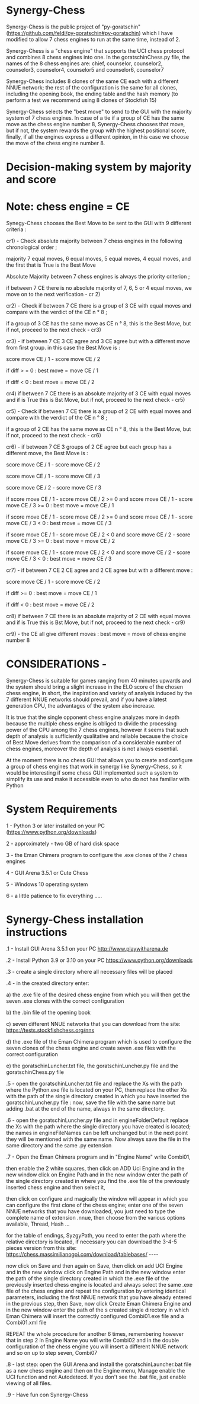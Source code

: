 # Synergy-Chess

Synergy-Chess is the public project of "py-goratschin" (https://github.com/feldi/py-goratschin#py-goratschin) which I have modified to allow 7 chess engines to run at the same time, instead of 2.

Synergy-Chess is a "chess engine" that supports the UCI chess protocol and combines 8 chess engines into one. In the goratschinChess.py file, the names of the 8 chess engines are: chief, counselor, counselor2, counselor3, counselor4, counselor5 and counselor6, counselor7

Synergy-Chess includes 8 clones of the same CE each with a different NNUE network; the rest of the configuration is the same for all clones, including the opening book, the ending table and the hash memory (to perform a test we recommend using 8 clones of Stockfish 15)

Synergy-Chess selects the "best move" to send to the GUI with the majority system of 7 chess engines. In case of a tie if a group of CE has the same move as the chess engine number 8, Synergy-Chess chooses that move, but if not, the system rewards the group with the highest positional score, finally, if all the engines express a different opinion, in this case we choose the move of the chess engine number 8.


# Decision-making system by majority and score #

# Note: chess engine = CE

Synegy-Chess chooses the Best Move to be sent to the GUI with 9 different criteria :

cr1) - Check absolute majority between 7 chess engines in the following chronological order ; 

majority 7 equal moves, 6 equal moves, 5 equal moves, 4 equal moves, and the first that is True is the Best Move

Absolute Majority between 7 chess engines is always the priority criterion ;

if between 7 CE there is no absolute majority of 7, 6, 5 or 4 equal moves, we move on to the next verification - cr 2)


cr2) - Check if between 7 CE there is a group of 3 CE with equal moves and compare with the verdict of the CE n ° 8 ;

if a group of 3 CE has the same move as CE n ° 8, this is the Best Move, but if not, proceed to the next check - cr3)


cr3) - if between 7 CE 3 CE agree and 3 CE agree but with a different move from first group. in this case the Best Move is :

score move CE / 1 - score move CE / 2 

if diff > = 0 : best move = move CE / 1 

if diff < 0 : best move = move CE / 2


cr4) if between 7 CE there is an absolute majority of 3 CE with equal moves and if is True this is Bst Move, but if not, proceed to the next check - cr5)


cr5) - Check if between 7 CE there is a group of 2 CE with equal moves and compare with the verdict of the CE n ° 8 ;

if a group of 2 CE has the same move as CE n ° 8, this is the Best Move, but if not, proceed to the next check - cr6)


cr6) - if between 7 CE 3 groups of 2 CE agree but each group has a different move, the Best Move is :

score move CE / 1 - score move CE / 2

score move CE / 1 - score move CE / 3

score move CE / 2 - score move CE / 3

if score move CE / 1 - score move CE / 2 >= 0 and score move CE / 1 - score move CE / 3 >= 0 : best move = move CE / 1

if score move CE / 1 - score move CE / 2 >= 0 and score move CE / 1 - score move CE / 3 < 0 : best move = move CE / 3

if score move CE / 1 - score move CE / 2 < 0 and score move CE / 2 - score move CE / 3 >= 0 : best move = move CE / 2

if score move CE / 1 - score move CE / 2 < 0 and score move CE / 2 - score move CE / 3 < 0 : best move = move CE / 3



cr7) -  if between 7 CE 2 CE agree and 2 CE agree but with a different move :

score move CE / 1 - score move CE / 2

if diff >= 0 : best move = move CE / 1

if diff < 0 : best move = move CE / 2


cr8)  if between 7 CE there is an absolute majority of 2 CE with equal moves and if is True this is Bst Move, but if not, proceed to the next check - cr9)


cr9) -  the CE all give different moves : best move = move of chess engine number 8





# CONSIDERATIONS - 
Synergy-Chess is suitable for games ranging from 40 minutes upwards and the system should bring a slight increase in the ELO score of the chosen chess engine, in short, the inspiration and variety of analysis induced by the 7 different NNUE networks should prevail, and if you have a latest generation CPU, the advantages of the system also increase.

It is true that the single opponent chess engine analyzes more in depth because the multiple chess engine is obliged to divide the processing power of the CPU among the 7 chess engines, however it seems that such depth of analysis is sufficiently qualitative and reliable because the choice of Best Move derives from the comparison of a considerable number of chess engines, moreover the depth of analysis is not always essential.

At the moment there is no chess GUI that allows you to create and configure a group of chess engines that work in synergy like Synergy-Chess, so it would be interesting if some chess GUI implemented such a system to simplify its use and make it accessible even to who do not has familiar with Python


# System Requirements

1 - Python 3 or later installed on your PC (https://www.python.org/downloads)

2 - approximately - two GB of hard disk space

3 - the Eman Chimera program to configure the .exe clones of the 7 chess engines

4 - GUI Arena 3.5.1 or Cute Chess

5 - Windows 10 operating system

6 - a little patience to fix everything .....


# Synergy-Chess installation instructions

.1 - Install GUI Arena 3.5.1 on your PC
http://www.playwitharena.de

.2 - Install Python 3.9 or 3.10 on your PC
https://www.python.org/downloads

.3 - create a single directory where all necessary files will be placed

.4 - in the created directory enter:

a) the .exe file of the desired chess engine from which you will then get the seven .exe clones with the correct configuration

b) the .bin file of the opening book

c) seven different NNUE networks that you can download from the site: https://tests.stockfishchess.org/nns

d) the .exe file of the Eman Chimera program which is used to configure the seven clones of the chess engine and create seven .exe files with the correct configuration

e) the goratschinLuncher.txt file, the goratschinLuncher.py file and the goratschinChess.py file

.5 - open the goratschinLuncher.txt file and replace the Xs with the path where the Python.exe file is located on your PC, then replace the other Xs with the path of the single directory created in which you have inserted the goratschinLuncher.py file : now, save the file with the same name but adding .bat at the end of the name, always in the same directory.

.6 - open the goratschinLuncher.py file and in engineFolderDefault replace the Xs with the path where the single directory you have created is located; the names in engineFileNames can be left unchanged but in the next point they will be mentioned with the same name. Now always save the file in the same directory and the same .py extension


.7 - Open the Eman Chimera program and in "Engine Name" write Combi01, 

then enable the 2 white squares, then click on ADD Uci Engine and in the new window click on Engine Path and in the new window enter the path of the single directory created in where you find the .exe file of the previously inserted chess engine and then select it, 

then click on configure and magically the window will appear in which you can configure the first clone of the chess engine; enter one of the seven NNUE networks that you have downloaded, you just need to type the complete name of extension .nnue, then choose from the various options available, Thread, Hash ... 

for the table of endings, SyzgyPath, you need to enter the path where the relative directory is located, if necessary you can download the 3-4-5 pieces version from this site: https://chess.massimilianogoi.com/download/tablebases/ ---- 

now click on Save and then again on Save, then click on add UCI Engine and in the new window click on Engine Path and in the new window enter the path of the single directory created in which the .exe file of the previously inserted chess engine is located and always select the same .exe file of the chess engine and repeat the configuration by entering identical parameters, including the first NNUE network that you have already entered in the previous step, then Save, now click Create Eman Chimera Engine and in the new window enter the path of the s created single directory in which Eman Chimera will insert the correctly configured Combi01.exe file and a Combi01.xml file

REPEAT the whole procedure for another 6 times, remembering however that in step 2 in Engine Name you will write Combi02 and in the double configuration of the chess engine you will insert a different NNUE network and so on up to step seven, Combi07


.8 - last step: open the GUI Arena and install the goratschinLauncher.bat file as a new chess engine and then on the Engine menu, Manage enable the UCI function and not Autodetecd. If you don't see the .bat file, just enable viewing of all files.

.9 - Have fun con Synergy-Chess
